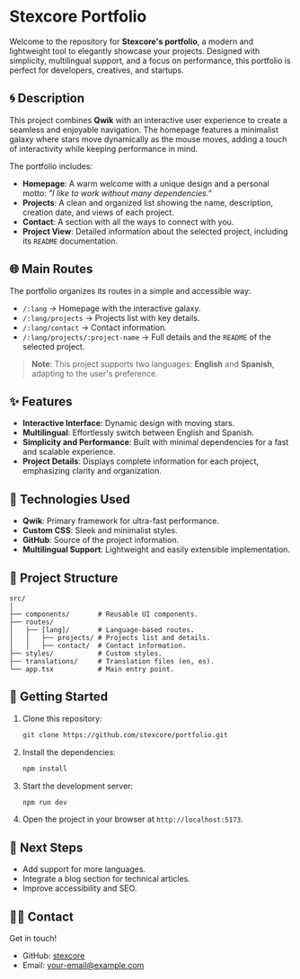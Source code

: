 # Stexcore Portfolio

Welcome to the repository for **Stexcore's portfolio**, a modern and lightweight tool to elegantly showcase your projects. Designed with simplicity, multilingual support, and a focus on performance, this portfolio is perfect for developers, creatives, and startups.

## 🌀 Description

This project combines **Qwik** with an interactive user experience to create a seamless and enjoyable navigation. The homepage features a minimalist galaxy where stars move dynamically as the mouse moves, adding a touch of interactivity while keeping performance in mind.

The portfolio includes:
- **Homepage**: A warm welcome with a unique design and a personal motto: _"I like to work without many dependencies."_ 
- **Projects**: A clean and organized list showing the name, description, creation date, and views of each project.
- **Contact**: A section with all the ways to connect with you.
- **Project View**: Detailed information about the selected project, including its `README` documentation.

## 🌐 Main Routes

The portfolio organizes its routes in a simple and accessible way:
- `/:lang` → Homepage with the interactive galaxy.
- `/:lang/projects` → Projects list with key details.
- `/:lang/contact` → Contact information.
- `/:lang/projects/:project-name` → Full details and the `README` of the selected project.

> **Note**: This project supports two languages: **English** and **Spanish**, adapting to the user's preference.

## ✨ Features

- **Interactive Interface**: Dynamic design with moving stars.
- **Multilingual**: Effortlessly switch between English and Spanish.
- **Simplicity and Performance**: Built with minimal dependencies for a fast and scalable experience.
- **Project Details**: Displays complete information for each project, emphasizing clarity and organization.

## 🚀 Technologies Used

- **Qwik**: Primary framework for ultra-fast performance.
- **Custom CSS**: Sleek and minimalist styles.
- **GitHub**: Source of the project information.
- **Multilingual Support**: Lightweight and easily extensible implementation.

## 📂 Project Structure

```plaintext
src/
│
├── components/       # Reusable UI components.
├── routes/
│   ├── [lang]/       # Language-based routes.
│   │   ├── projects/ # Projects list and details.
│   │   ├── contact/  # Contact information.
├── styles/           # Custom styles.
├── translations/     # Translation files (en, es).
└── app.tsx           # Main entry point.
```

## 📝 Getting Started

1. Clone this repository:
   ```bash
   git clone https://github.com/stexcore/portfolio.git
   ```
2. Install the dependencies:
   ```bash
   npm install
   ```
3. Start the development server:
   ```bash
   npm run dev
   ```
4. Open the project in your browser at `http://localhost:5173`.

## 🎯 Next Steps

- Add support for more languages.
- Integrate a blog section for technical articles.
- Improve accessibility and SEO.

## 🧑‍💻 Contact

Get in touch!
- GitHub: [stexcore](https://github.com/stexcore)
- Email: your-email@example.com